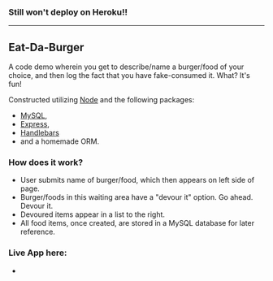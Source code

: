 ### Still won't deploy on Heroku!!
***
## Eat-Da-Burger
A code demo wherein you get to describe/name a burger/food of your choice, and then log the fact that you have fake-consumed it. What? It's fun!

Constructed utilizing [Node](https://nodejs.org/en/) and the following packages:

- [MySQL](https://www.npmjs.com/package/mysql), 
- [Express](https://www.npmjs.com/package/express), 
- [Handlebars](https://www.npmjs.com/package/express-handlebars)
- and a homemade ORM.


### How does it work?
- User submits name of burger/food, which then appears on left side of page.
- Burger/foods in this waiting area have a "devour it" option. Go ahead. Devour it.
- Devoured items appear in a list to the right.
- All food items, once created, are stored in a MySQL database for later reference.

### Live App here: 
- 

